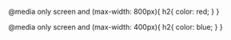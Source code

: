 @media only screen and (max-width: 800px){
    h2{
        color: red;
    }
}

@media only screen and (max-width: 400px){
    h2{
        color: blue;
    }
}
